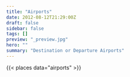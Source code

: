 ```yaml
---
title: "Airports"
date: 2012-08-12T21:29:00Z
draft: false
sidebar: false
tags: []
preview: "_preview.jpg"
hero: ""
summary: "Destination or Departure Airports"
---
```

{{< places data="airports" >}}
